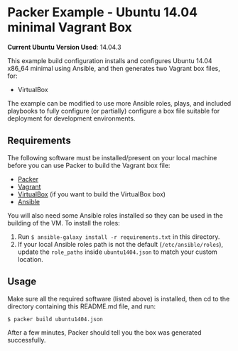 # Packer Example - Ubuntu 14.04 minimal Vagrant Box

**Current Ubuntu Version Used**: 14.04.3

This example build configuration installs and configures Ubuntu 14.04 x86_64 minimal using Ansible, and then generates two Vagrant box files, for:

  - VirtualBox

The example can be modified to use more Ansible roles, plays, and included playbooks to fully configure (or partially) configure a box file suitable for deployment for development environments.

## Requirements

The following software must be installed/present on your local machine before you can use Packer to build the Vagrant box file:

  - [Packer](http://www.packer.io/)
  - [Vagrant](http://vagrantup.com/)
  - [VirtualBox](https://www.virtualbox.org/) (if you want to build the VirtualBox box)
  - [Ansible](http://docs.ansible.com/intro_installation.html)

You will also need some Ansible roles installed so they can be used in the building of the VM. To install the roles:

  1. Run `$ ansible-galaxy install -r requirements.txt` in this directory.
  2. If your local Ansible roles path is not the default (`/etc/ansible/roles`), update the `role_paths` inside `ubuntu1404.json` to match your custom location.

## Usage

Make sure all the required software (listed above) is installed, then cd to the directory containing this README.md file, and run:

    $ packer build ubuntu1404.json

After a few minutes, Packer should tell you the box was generated successfully.
